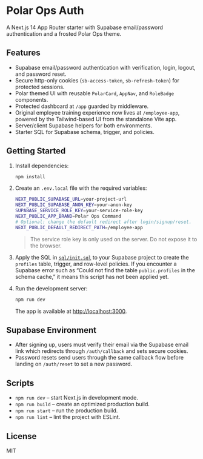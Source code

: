# Polar Ops Auth

A Next.js 14 App Router starter with Supabase email/password authentication and a frosted Polar Ops theme.

## Features

- Supabase email/password authentication with verification, login, logout, and password reset.
- Secure http-only cookies (`sb-access-token`, `sb-refresh-token`) for protected sessions.
- Polar themed UI with reusable `PolarCard`, `AppNav`, and `RoleBadge` components.
- Protected dashboard at `/app` guarded by middleware.
- Original employee training experience now lives at `/employee-app`, powered by the Tailwind-based UI from the standalone Vite app.
- Server/client Supabase helpers for both environments.
- Starter SQL for Supabase schema, trigger, and policies.

## Getting Started

1. Install dependencies:

   ```bash
   npm install
   ```

2. Create an `.env.local` file with the required variables:

   ```bash
   NEXT_PUBLIC_SUPABASE_URL=your-project-url
   NEXT_PUBLIC_SUPABASE_ANON_KEY=your-anon-key
   SUPABASE_SERVICE_ROLE_KEY=your-service-role-key
   NEXT_PUBLIC_APP_BRAND=Polar Ops Command
   # Optional: change the default redirect after login/signup/reset.
   NEXT_PUBLIC_DEFAULT_REDIRECT_PATH=/employee-app
   ```

   > The service role key is only used on the server. Do not expose it to the browser.

3. Apply the SQL in [`sql/init.sql`](sql/init.sql) to your Supabase project to create the `profiles` table, trigger, and row-level policies. If you encounter a Supabase error such as “Could not find the table `public.profiles` in the schema cache,” it means this script has not been applied yet.

4. Run the development server:

   ```bash
   npm run dev
   ```

   The app is available at [http://localhost:3000](http://localhost:3000).

## Supabase Environment

- After signing up, users must verify their email via the Supabase email link which redirects through `/auth/callback` and sets secure cookies.
- Password resets send users through the same callback flow before landing on `/auth/reset` to set a new password.

## Scripts

- `npm run dev` – start Next.js in development mode.
- `npm run build` – create an optimized production build.
- `npm run start` – run the production build.
- `npm run lint` – lint the project with ESLint.

## License

MIT
